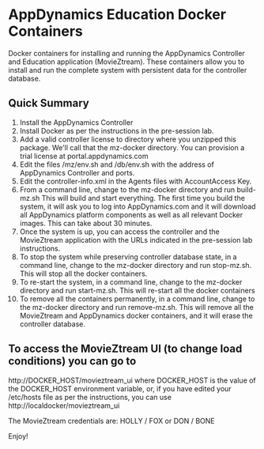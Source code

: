 # AppDynamics Education Docker Containers
Docker containers for installing and running the AppDynamics Controller and Education application (MovieZtream). These containers allow you to install and run the complete system with persistent data for the controller database.

## Quick Summary
1. Install the AppDynamics Controller
2. Install Docker as per the instructions in the pre-session lab.
3. Add a valid controller license to directory where you unzipped this package. We'll call that the mz-docker directory. You can provision a trial license at portal.appdynamics.com
4. Edit the files <mz-docker>/mz/env.sh and <mz-docker>/db/env.sh with the address of AppDynamics Controller and ports.
5. Edit the controller-info.xml in the Agents files with AccountAccess Key.
6. From a command line, change to the mz-docker directory and run build-mz.sh 
   This will build and start everything. The first time you build the system, it will ask you to log into AppDynamics.com and it will download all AppDynamics platform components as well as all relevant Docker images. This can take about 30 minutes.
7. Once the system is up, you can access the controller and the MovieZtream application with the URLs indicated in the pre-session lab instructions.
8. To stop the system while preserving controller database state, in a command line, change to the mz-docker directory and run stop-mz.sh. This will stop all the docker containers.
9. To re-start the system, in a command line, change to the mz-docker directory and run start-mz.sh. This will re-start all the docker containers
10. To remove all the containers permanently, in a command line, change to the mz-docker directory and run remove-mz.sh. This will remove all the MovieZtream and AppDynamics docker containers, and it will erase the controller database.

## To access the MovieZtream UI (to change load conditions) you can go to
http://DOCKER_HOST/movieztream_ui where DOCKER_HOST is the value of the DOCKER_HOST environment variable, or, if you have
edited your /etc/hosts file as per the instructions, you can use
http://localdocker/movieztream_ui

The MovieZtream credentials are: HOLLY / FOX or DON / BONE

Enjoy!
